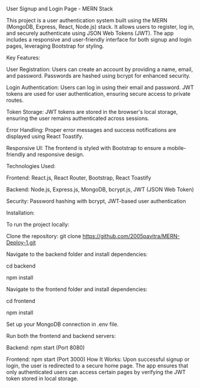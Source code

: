 User Signup and Login Page - MERN Stack

This project is a user authentication system built using the MERN (MongoDB, Express, React, Node.js) stack. It allows users to register, log in, and securely authenticate using JSON Web Tokens (JWT). The app includes a responsive and user-friendly interface for both signup and login pages, leveraging Bootstrap for styling.

Key Features:

User Registration: Users can create an account by providing a name, email, and password. Passwords are hashed using bcrypt for enhanced security.

Login Authentication: Users can log in using their email and password. JWT tokens are used for user authentication, ensuring secure access to private routes.

Token Storage: JWT tokens are stored in the browser's local storage, ensuring the user remains authenticated across sessions.

Error Handling: Proper error messages and success notifications are displayed using React Toastify.

Responsive UI: The frontend is styled with Bootstrap to ensure a mobile-friendly and responsive design.


Technologies Used:

Frontend: React.js, React Router, Bootstrap, React Toastify

Backend: Node.js, Express.js, MongoDB, bcrypt.js, JWT (JSON Web Token)

Security: Password hashing with bcrypt, JWT-based user authentication


Installation:

To run the project locally:

Clone the repository: git clone https://github.com/2005pavitra/MERN-Deploy-1.git

Navigate to the backend folder and install dependencies:


cd backend

npm install

Navigate to the frontend folder and install dependencies:

cd frontend

npm install

Set up your MongoDB connection in .env file.

Run both the frontend and backend servers:

Backend: npm start (Port 8080)

Frontend: npm start (Port 3000)
How It Works:
Upon successful signup or login, the user is redirected to a secure home page.
The app ensures that only authenticated users can access certain pages by verifying the JWT token stored in local storage.
